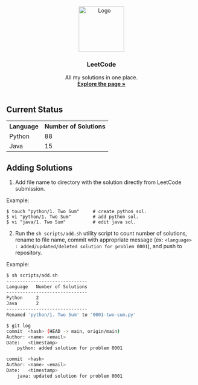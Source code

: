 <!--
**       .@@@@@@@*  ,@@@@@@@@     @@@     .@@@@@@@    @@@,    @@@% (@@@@@@@@
**       .@@    @@@ ,@@          @@#@@    .@@    @@@  @@@@   @@@@% (@@
**       .@@@@@@@/  ,@@@@@@@    @@@ #@@   .@@     @@  @@ @@ @@/@@% (@@@@@@@
**       .@@    @@% ,@@        @@@@@@@@@  .@@    @@@  @@  @@@@ @@% (@@
**       .@@    #@@ ,@@@@@@@@ @@@     @@@ .@@@@@@.    @@  .@@  @@% (@@@@@@@@
-->

<!-- PROJECT LOGO -->
<br />
<p align="center">
	<a href="https://github.com/Vaansh/leetcode">
	<img src="https://scontent.fyto3-1.fna.fbcdn.net/v/t39.30808-6/305317853_616467910000160_3824851731065368025_n.png?_nc_cat=100&ccb=1-7&_nc_sid=09cbfe&_nc_aid=0&_nc_ohc=0A9m31hDRnwAX_Q0ZUJ&_nc_ht=scontent.fyto3-1.fna&oh=00_AfBo1Nu6rypCrNCAhz8suqrxPV6X7Cgse5zwQIpNkFPowQ&oe=64EE885B" alt="Logo" height="120">
	</a>
<h3 align="center">LeetCode</h3>
<p align="center">
	All my solutions in one place.
	<br />
	<a href="https://github.com/Vaansh/leetcode"><strong>Explore the page »</strong></a>
	<br />
	<br />
</p>
</p>

<!-- TEAM MEMBERS -->

## Current Status

<!-- SOLUTIONS_START -->
    
<table style='width:100%; text-align:left;'>
<tr>
<th style='text-align:center;'>Language</th>
<th style='text-align:center;'>Number of Solutions</th>
</tr>
<tr>
<td>Python</td>
<td>      88</td>
</tr>
<tr>
<td>Java</td>
<td>      15</td>
</tr>
</table>
    
<!-- SOLUTIONS_END -->





## Adding Solutions

1. Add file name to directory with the solution directly from LeetCode submission.

Example:

```
$ touch "python/1. Two Sum"     # create python sol.
$ vi "python/1. Two Sum"        # add python sol.
$ vi "java/1. Two Sum"          # edit java sol.
```

2. Run the `sh scripts/add.sh` utility script to count number of solutions, rename to file name, commit with appropriate message (ex: `<language> : added/updated/deleted solution for problem 0001`), and push to repository.

Example:

```sh
$ sh scripts/add.sh
------------------------------
Language   Number of Solutions
------------------------------
Python     2
Java       2
------------------------------
Renamed 'python/1. Two Sum' to '0001-two-sum.py'

$ git log
commit  <hash> (HEAD -> main, origin/main)
Author: <name> <email>
Date:   <timestamp>
    python: added solution for problem 0001

commit  <hash>
Author: <name> <email>
Date:   <timestamp>
    java: updated solution for problem 0001
```

